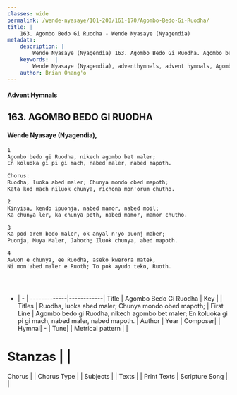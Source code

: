 ```yaml
---
classes: wide
permalink: /wende-nyasaye/101-200/161-170/Agombo-Bedo-Gi-Ruodha/
title: |
    163. Agombo Bedo Gi Ruodha - Wende Nyasaye (Nyagendia)
metadata:
    description: |
        Wende Nyasaye (Nyagendia) 163. Agombo Bedo Gi Ruodha. Agombo bedo gi Ruodha, nikech agombo bet maler;  En koluoka gi pi gi mach, nabed maler, nabed mapoth.  Chorus: Ruodha, luoka abed maler; Chunya mondo obed mapoth;  Kata kod mach niluok chunya, richona mon'orum chutho.  
    keywords:  |
        Wende Nyasaye (Nyagendia), adventhymnals, advent hymnals, Agombo Bedo Gi Ruodha, Agombo bedo gi Ruodha, nikech agombo bet maler;  En koluoka gi pi gi mach, nabed maler, nabed mapoth.. Ruodha, luoka abed maler; Chunya mondo obed mapoth; 
    author: Brian Onang'o
---
```


#### Advent Hymnals
## 163. AGOMBO BEDO GI RUODHA
####  Wende Nyasaye (Nyagendia),

```txt
1
Agombo bedo gi Ruodha, nikech agombo bet maler; 
En koluoka gi pi gi mach, nabed maler, nabed mapoth.

Chorus:
Ruodha, luoka abed maler; Chunya mondo obed mapoth; 
Kata kod mach niluok chunya, richona mon'orum chutho.

2
Kinyisa, kendo ipuonja, nabed mamor, nabed moil; 
Ka chunya ler, ka chunya poth, nabed mamor, mamor chutho.

3
Ka pod arem bedo maler, ok anyal n'yo puonj maber;
Puonja, Muya Maler, Jahoch; Iluok chunya, abed mapoth.

4
Awuon e chunya, ee Ruodha, aseko kwerora matek, 
Ni mon'abed maler e Ruoth; To pok ayudo teko, Ruoth.





```

- |   -  |
-------------|------------|
Title | Agombo Bedo Gi Ruodha |
Key |  |
Titles | Ruodha, luoka abed maler; Chunya mondo obed mapoth;  |
First Line | Agombo bedo gi Ruodha, nikech agombo bet maler;  En koluoka gi pi gi mach, nabed maler, nabed mapoth. |
Author | 
Year | 
Composer| |
Hymnal|  - |
Tune|  |
Metrical pattern | |
# Stanzas |  |
Chorus |  |
Chorus Type |  |
Subjects | |
Texts |  |
Print Texts | 
Scripture Song |  |
    
